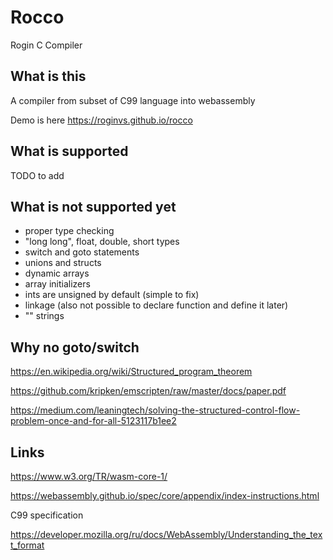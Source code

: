 # Rocco

Rogin C Compiler

## What is this

A compiler from subset of C99 language into webassembly

Demo is here <https://roginvs.github.io/rocco>

## What is supported

TODO to add

## What is not supported yet

- proper type checking
- "long long", float, double, short types
- switch and goto statements
- unions and structs
- dynamic arrays
- array initializers
- ints are unsigned by default (simple to fix)
- linkage (also not possible to declare function and define it later)
- "" strings

## Why no goto/switch

https://en.wikipedia.org/wiki/Structured_program_theorem

https://github.com/kripken/emscripten/raw/master/docs/paper.pdf

https://medium.com/leaningtech/solving-the-structured-control-flow-problem-once-and-for-all-5123117b1ee2

## Links

https://www.w3.org/TR/wasm-core-1/

https://webassembly.github.io/spec/core/appendix/index-instructions.html

C99 specification

https://developer.mozilla.org/ru/docs/WebAssembly/Understanding_the_text_format
